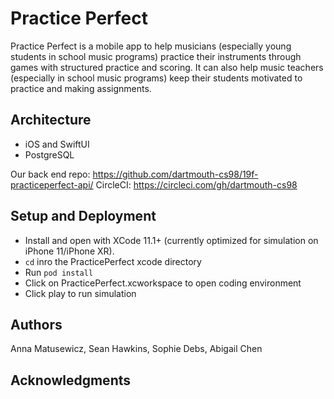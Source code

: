 # Practice Perfect

Practice Perfect is a mobile app to help musicians (especially young students in school music programs) practice their instruments through games with structured practice and scoring. It can also help music teachers (especially in school music programs) keep their students motivated to practice and making assignments.



## Architecture

* iOS and SwiftUI
* PostgreSQL

Our back end repo: https://github.com/dartmouth-cs98/19f-practiceperfect-api/
CircleCI: https://circleci.com/gh/dartmouth-cs98



## Setup and Deployment

* Install and open with XCode 11.1+ (currently optimized for simulation on iPhone 11/iPhone XR).
* `cd` inro the PracticePerfect xcode directory
* Run `pod install`
* Click on PracticePerfect.xcworkspace to open coding environment
* Click play to run simulation



## Authors

Anna Matusewicz, Sean Hawkins, Sophie Debs, Abigail Chen



## Acknowledgments
